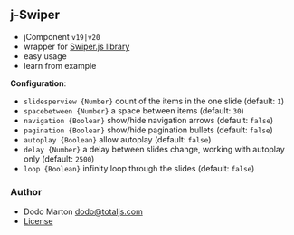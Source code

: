 ## j-Swiper

- jComponent `v19|v20`
- wrapper for [Swiper.js library](https://swiperjs.com/)
- easy usage
- learn from example

__Configuration__:

- `slidesperview {Number}` count of the items in the one slide (default: `1`)
- `spacebetween {Number}` a space between items (default: `30`)
- `navigation {Boolean}` show/hide navigation arrows (default: `false`)
- `pagination {Boolean}` show/hide pagination bullets (default: `false`)
- `autoplay {Boolean}` allow autoplay (default: `false`)
- `delay {Number}` a delay between slides change, working with autoplay only (default: `2500`)
- `loop {Boolean}` infinity loop through the slides (default: `false`)

### Author

- Dodo Marton <dodo@totaljs.com>
- [License](https://www.totaljs.com/license/)